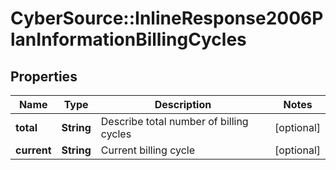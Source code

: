 # CyberSource::InlineResponse2006PlanInformationBillingCycles

## Properties
Name | Type | Description | Notes
------------ | ------------- | ------------- | -------------
**total** | **String** | Describe total number of billing cycles  | [optional] 
**current** | **String** | Current billing cycle  | [optional] 


